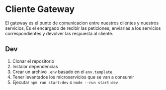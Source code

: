 # Cliente Gateway

El gateway es el punto de comunicacion entre nuestros clientes y nuestros servicios, Es el encargado de recibir las peticiones, enviarlas a los servicios correspondientes y devolver las respuesta al cliente.

## Dev

1. Clonar el repositorio
2. Instalar dependencias
3. Crear un archivo `.env` basado en el `env.template`
4. Tener levantados los microservicios que se van a consumir
5. Ejecutar `npm run start:dev` o `node --run start:dev`
